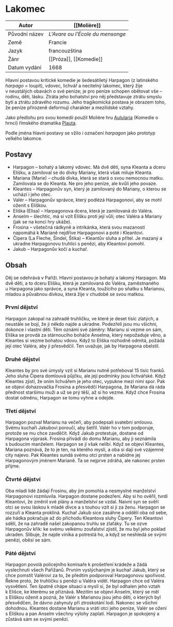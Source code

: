 # Lakomec
| Autor | [[Molière]] |
| ---- | ---- |
| Původní název | _L'Avare ou l’École du mensonge_ |
| Země | Francie |
| Jazyk | francouzština |
| Žánr | [[Próza]], [[Komedie]] |
| Datum vydání | 1668 |
Hlavní postavou kritické komedie je šedesátiletý Harpagon (z latinského _harpago_ = loupit), vdovec, lichvář a necitelný lakomec, který žije v neustálých obavách o své peníze; je pro peníze schopen obětovat vše – rodinu, děti, lásku. Ztráta jeho bohatství pro něj představuje ztrátu smyslu bytí a ztrátu zdravého rozumu. Jeho tragikomická postava je obrazem toho, že peníze přirozeně deformují charakter a mezilidské vztahy.

Jako předlohu pro svou komedii použil Molière hru [Aulularia](https://cs.wikipedia.org/wiki/Aulularia "Aulularia") (Komedie o hrnci) římského dramatika [Plauta](https://cs.wikipedia.org/wiki/Titus_Maccius_Plautus "Titus Maccius Plautus").

Podle jména hlavní postavy se vžilo i označení _harpagon_ jako prototyp velkého lakomce.

## Postavy
- Harpagon – bohatý a lakomý vdovec. Má dvě děti, syna Kleanta a dceru Elišku, a zamiloval se do dívky Mariany, která však miluje Kleanta.
- Mariana (Marie) – chudá dívka, která se stará o svou nemocnou matku. Zamilovala se do Kleanta. Ne pro jeho peníze, ale kvůli jeho povaze.
- Kleantes – Harpagonův syn, který je zamilovaný do Mariany, o kterou se uchází i jeho otec.
- Valér – Harpagonův správce, který podlézá Harpagonovi, aby se mohl oženit s Eliškou.
- Eliška (Elisa) – Harpagonova dcera, která je zamilovaná do Valéra.
- Anselm – šlechtic, má si vzít Elišku proti její vůli; otec Valéra a Mariany (jak se na konci hry ukáže).
- Frosina – všetečná rádkyně a intrikánka, která svou mazaností napomáhá k Marianě nejdříve Harpagonovi a poté i Kleantovi.
- Čipera (La Fleche, Šindel, Štika) – Kleantův sluha a přítel. Je mazaný a ukradne Harpagonovu truhlici s penězi, aby Kleantovi pomohl.
- Jakub – Harpagonův kočí a kuchař.

## Obsah
Děj se odehrává v Paříži. Hlavní postavou je bohatý a lakomý Harpagon. Má dvě děti, a to dceru Elišku, která je zamilovaná do Valéra, zaměstnaného u Harpagona jako správce, a syna Kleanta, toužícího po sňatku s Marianou, mladou a půvabnou dívkou, která žije v chudobě se svou matkou.

### První dějství
Harpagon zakopal na zahradě truhličku, ve které je deset tisíc zlatých, a neustále se bojí, že ji někdo najde a ukradne. Podezřelí jsou mu všichni, dokonce i vlastní děti. Těm oznámí své záměry: Marianu si vezme on sám, Eliška se provdá za stárnoucího boháče Anselma, který nepožaduje věno, a Kleantes si vezme bohatou vdovu. Když to Eliška rozhodně odmítá, požádá její otec Valéra, aby ji přesvědčil. Ten uvažuje, jak by Harpagona obelstil.

### Druhé dějství
Kleantes by pro své úmysly vzít si Marianu nutně potřeboval 15 tisíc franků. Jeho sluha Čipera domlouvá půjčku, ale její podmínky jsou lichvářské. Když Kleantes zjistí, že oním lichvářem je jeho otec, vypukne mezi nimi spor. Pak se objeví dohazovačka Frosina a přesvědčí Harpagona, že Mariana dá ráda přednost staršímu muži a už se prý těší, až si ho vezme. Když chce Frosina dostat odměnu, Harpagon se tomu vyhne a odejde.

### Třetí dějství
Harpagon pozval Marianu na večeři, aby podepsali svatební smlouvu. Svému kuchaři Jakubovi poroučí, aby šetřil. Valér ho v tom podporuje, protože se mu chce zavděčit. Když Jakub protestuje, dostane od Harpagona výprask. Frosina přivádí do domu Marianu, aby ji seznámila s budoucím manželem. Harpagon se jí však nelíbí. Když se objeví Kleantes, Mariana poznává, že to je ten, na kterého myslí, a oba si dají své vzájemné city najevo. Pak Kleantes sundá svému otci prsten a nabídne jej Harpagonovým jménem Marianě. Ta se nejprve zdráhá, ale nakonec prsten přijme.

### Čtvrté dějství
Oba mladí lidé žádají Frosinu, aby jim pomohla a nesmyslné manželství Harpagonovi rozmluvila. Harpagon dostane podezření. Aby si ho ověřil, tvrdí Kleantovi, že změnil své plány a manželství se vzdal. Naivní syn se svěří otci se svou láskou k mladé dívce a s touhou vzít si ji za ženu. Harpagon se rozzuří a Kleanta proklíná. Kuchař Jakub sice zasáhne a oddělí oba od sebe, ale hádka pokračuje až do příchodu Kleantova sluhy Čipery. Ten Kleantovi sdělí, že na zahradě našel zakopanou truhlu se zlaťáky. Tu se ozve Harpagonův křik: ke svému velkému zoufalství zjistil, že mu byl jeho poklad ukraden. Slibuje, že najde viníka a potrestá ho, a když se neshledá se svými penězi, oběsí se sám.

### Páté dějství
Harpagon povolá policejního komisaře k prošetření krádeže a žádá vyslechnuti všech Pařížanů. Prvním vyslýchaným je kuchař Jakub, který se chce pomstít Valérovi za to, že předtím podporoval Harpagonovu spořivost. Řekne proto, že truhličku s penězi u Valéra viděl. Harpagon chce od Valéra vysvětlení. Ten špatně chápe situaci a myslí si, že byl odhalen jeho vztah k Elišce, ke kterému se přiznává. Mezitím se objeví Anselm, který se měl s Eliškou oženit a pozná, že Valér s Marianou jsou jeho děti, o kterých byl přesvědčen, že dávno zahynuly při ztroskotání lodi. Nakonec se všichni dohodnou. Kleantes dostane Marianu a vrátí otci jeho peníze, Valér se ožení s Eliškou a pan Anselm všechny výlohy zaplatí. Harpagon je spokojený a zůstává sám se svými penězi.